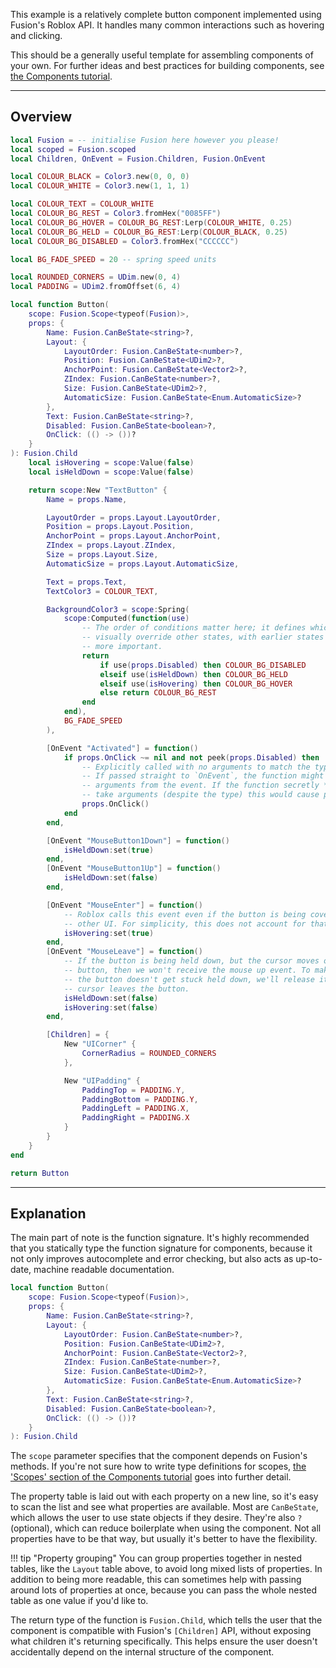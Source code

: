 This example is a relatively complete button component implemented using
Fusion's Roblox API. It handles many common interactions such as hovering and
clicking.

This should be a generally useful template for assembling components of your
own. For further ideas and best practices for building components, see
[the Components tutorial](../../../tutorials/components/components).


-----

## Overview

```Lua linenums="1"
local Fusion = -- initialise Fusion here however you please!
local scoped = Fusion.scoped
local Children, OnEvent = Fusion.Children, Fusion.OnEvent

local COLOUR_BLACK = Color3.new(0, 0, 0)
local COLOUR_WHITE = Color3.new(1, 1, 1)

local COLOUR_TEXT = COLOUR_WHITE
local COLOUR_BG_REST = Color3.fromHex("0085FF")
local COLOUR_BG_HOVER = COLOUR_BG_REST:Lerp(COLOUR_WHITE, 0.25)
local COLOUR_BG_HELD = COLOUR_BG_REST:Lerp(COLOUR_BLACK, 0.25)
local COLOUR_BG_DISABLED = Color3.fromHex("CCCCCC")

local BG_FADE_SPEED = 20 -- spring speed units

local ROUNDED_CORNERS = UDim.new(0, 4)
local PADDING = UDim2.fromOffset(6, 4)

local function Button(
	scope: Fusion.Scope<typeof(Fusion)>,
	props: {
		Name: Fusion.CanBeState<string>?,
		Layout: {
			LayoutOrder: Fusion.CanBeState<number>?,
			Position: Fusion.CanBeState<UDim2>?,
			AnchorPoint: Fusion.CanBeState<Vector2>?,
			ZIndex: Fusion.CanBeState<number>?,
			Size: Fusion.CanBeState<UDim2>?,
			AutomaticSize: Fusion.CanBeState<Enum.AutomaticSize>?
		},
		Text: Fusion.CanBeState<string>?,
		Disabled: Fusion.CanBeState<boolean>?,
		OnClick: (() -> ())?
	}
): Fusion.Child
	local isHovering = scope:Value(false)
	local isHeldDown = scope:Value(false)

	return scope:New "TextButton" {
		Name = props.Name,

		LayoutOrder = props.Layout.LayoutOrder,
		Position = props.Layout.Position,
		AnchorPoint = props.Layout.AnchorPoint,
		ZIndex = props.Layout.ZIndex,
		Size = props.Layout.Size,
		AutomaticSize = props.Layout.AutomaticSize,

		Text = props.Text,
		TextColor3 = COLOUR_TEXT,

		BackgroundColor3 = scope:Spring(
			scope:Computed(function(use)
				-- The order of conditions matter here; it defines which states
				-- visually override other states, with earlier states being
				-- more important.
				return
					if use(props.Disabled) then COLOUR_BG_DISABLED
					elseif use(isHeldDown) then COLOUR_BG_HELD
					elseif use(isHovering) then COLOUR_BG_HOVER
					else return COLOUR_BG_REST
				end
			end), 
			BG_FADE_SPEED
		),

		[OnEvent "Activated"] = function()
			if props.OnClick ~= nil and not peek(props.Disabled) then
				-- Explicitly called with no arguments to match the typedef. 
				-- If passed straight to `OnEvent`, the function might receive
				-- arguments from the event. If the function secretly *does*
				-- take arguments (despite the type) this would cause problems.
				props.OnClick()
			end
		end,

		[OnEvent "MouseButton1Down"] = function()
			isHeldDown:set(true)
		end,
		[OnEvent "MouseButton1Up"] = function()
			isHeldDown:set(false)
		end,

		[OnEvent "MouseEnter"] = function()
			-- Roblox calls this event even if the button is being covered by
			-- other UI. For simplicity, this does not account for that.
			isHovering:set(true)
		end,
		[OnEvent "MouseLeave"] = function()
			-- If the button is being held down, but the cursor moves off the
			-- button, then we won't receive the mouse up event. To make sure
			-- the button doesn't get stuck held down, we'll release it if the
			-- cursor leaves the button.
			isHeldDown:set(false)
			isHovering:set(false)
		end,

		[Children] = {
			New "UICorner" {
				CornerRadius = ROUNDED_CORNERS
			},

			New "UIPadding" {
				PaddingTop = PADDING.Y,
				PaddingBottom = PADDING.Y,
				PaddingLeft = PADDING.X,
				PaddingRight = PADDING.X
			}
		}
	}
end

return Button
```

-----

## Explanation

The main part of note is the function signature. It's highly recommended that
you statically type the function signature for components, because it not only
improves autocomplete and error checking, but also acts as up-to-date, machine
readable documentation.

```Lua
local function Button(
	scope: Fusion.Scope<typeof(Fusion)>,
	props: {
		Name: Fusion.CanBeState<string>?,
		Layout: {
			LayoutOrder: Fusion.CanBeState<number>?,
			Position: Fusion.CanBeState<UDim2>?,
			AnchorPoint: Fusion.CanBeState<Vector2>?,
			ZIndex: Fusion.CanBeState<number>?,
			Size: Fusion.CanBeState<UDim2>?,
			AutomaticSize: Fusion.CanBeState<Enum.AutomaticSize>?
		},
		Text: Fusion.CanBeState<string>?,
		Disabled: Fusion.CanBeState<boolean>?,
		OnClick: (() -> ())?
	}
): Fusion.Child
```

The `scope` parameter specifies that the component depends on Fusion's methods.
If you're not sure how to write type definitions for scopes,
[the 'Scopes' section of the Components tutorial](../../../tutorials/components/components/#scopes)
goes into further detail.

The property table is laid out with each property on a new line, so it's easy to
scan the list and see what properties are available. Most are `CanBeState`,
which allows the user to use state objects if they desire. They're also `?`
(optional), which can reduce boilerplate when using the component. Not all
properties have to be that way, but usually it's better to have the flexibility.

!!! tip "Property grouping"
	You can group properties together in nested tables, like the `Layout` table
	above, to avoid long mixed lists of properties. In addition to being more
	readable, this can sometimes help with passing around lots of properties at
	once, because you can pass the whole nested table as one value if you'd like
	to.

The return type of the function is `Fusion.Child`, which tells the user that the
component is compatible with Fusion's `[Children]` API, without exposing what
children it's returning specifically. This helps ensure the user doesn't
accidentally depend on the internal structure of the component.